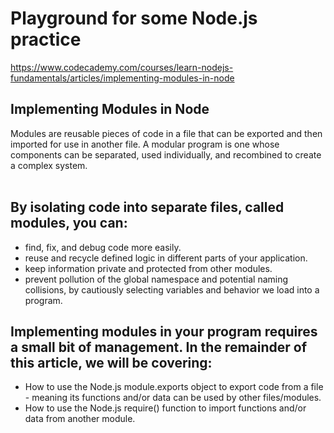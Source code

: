 # Playground for some Node.js practice

https://www.codecademy.com/courses/learn-nodejs-fundamentals/articles/implementing-modules-in-node

## Implementing Modules in Node

Modules are reusable pieces of code in a file that can be exported and then imported for use in another file. 
A modular program is one whose components can be separated, used individually, and recombined to create a complex system.
<br><br>

## By isolating code into separate files, called modules, you can:
<ul>
<li>find, fix, and debug code more easily.</li>
<li>reuse and recycle defined logic in different parts of your application.</li>
<li>keep information private and protected from other modules.</li>
<li>prevent pollution of the global namespace and potential naming collisions, by cautiously selecting 
variables and behavior we load into a program.</li>
</ul>


## Implementing modules in your program requires a small bit of management. In the remainder of this article, we will be covering:
<ul>
<li>How to use the Node.js module.exports object to export code from a file - meaning its functions and/or data can be used by other 
files/modules.</li>
<li>How to use the Node.js require() function to import functions and/or data from another module.</li>
</ul>
